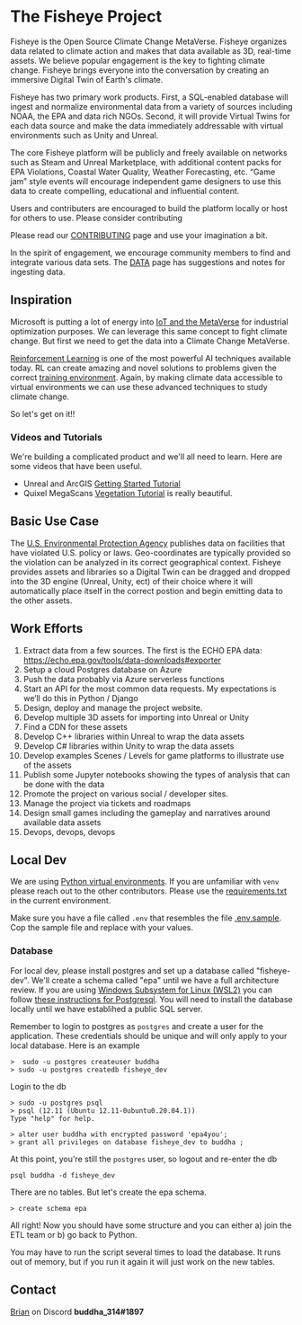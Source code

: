 # The Fisheye Project

Fisheye is the Open Source Climate Change MetaVerse.  Fisheye organizes data related to climate action and makes that data available as 3D, real-time assets.  We believe popular engagement is the key to fighting climate change.  Fisheye brings everyone into the conversation by creating an immersive Digital Twin of Earth's climate.

Fisheye has two primary work products.  First, a SQL-enabled database will ingest and normalize environmental data from a variety of sources including NOAA, the EPA and data rich NGOs.  Second, it will provide Virtual Twins for each data source and make the data immediately addressable with virtual environments such as Unity and Unreal.

The core Fisheye platform will be publicly and freely available on networks such as Steam and Unreal Marketplace, with additional content packs for EPA Violations, Coastal Water Quality, Weather Forecasting, etc. “Game jam” style events will encourage independent game designers to use this data to create compelling, educational and influential content.

Users and contributers are encouraged to build the platform locally or host for others to use.  Please consider contributing 

Please read our [CONTRIBUTING](CONTRIBUTING.md) page and use your imagination a bit.

In the spirit of engagement, we encourage community members to find and integrate various data sets.  The [DATA](DATA.md) page has suggestions and notes for ingesting data.


## Inspiration

Microsoft is putting a lot of energy into [IoT and the MetaVerse](https://www.youtube.com/watch?v=GAkB98ewcjI) for industrial optimization purposes.  We can leverage this same concept to fight climate change. But first we need to get the data into a Climate Change MetaVerse.

[Reinforcement Learning](https://en.wikipedia.org/wiki/Reinforcement_learning) is one of the most powerful AI techniques available today.  RL can create amazing and novel solutions to problems given the correct [training environment](https://www.vox.com/future-perfect/2019/9/20/20872672/ai-learn-play-hide-and-seek).  Again, by making climate data accessible to virtual environments we can use these advanced techniques to study climate change.

So let's get on it!!

### Videos and Tutorials

We're building a complicated product and we'll all need to learn.  Here are some videos that have been useful.

* Unreal and ArcGIS [Getting Started Tutorial](https://developers.arcgis.com/unreal-engine/get-started/)
* Quixel MegaScans [Vegetation Tutorial](https://www.youtube.com/watch?v=yaZvyHaYkMU) is really beautiful.

## Basic Use Case

The [U.S. Environmental Protection Agency](https://www.epa.gov/) publishes data on facilities that have violated U.S. policy or laws.  Geo-coordinates are typically provided so the violation can be analyzed in its correct geographical context.  Fisheye provides assets and libraries so a Digital Twin can be dragged and dropped into the 3D engine (Unreal, Unity, ect) of their choice where it will automatically place itself in the correct postion and begin emitting data to the other assets. 

## Work Efforts

1.	Extract data from a few sources.  The first is the ECHO EPA data: https://echo.epa.gov/tools/data-downloads#exporter
1.	Setup a cloud Postgres database on Azure
1.	Push the data probably via Azure serverless functions
1.	Start an API for the most common data requests.  My expectations is we’ll do this in Python / Django 
1.	Design, deploy and manage the project website.
1.	Develop multiple 3D assets for importing into Unreal or Unity
1.	Find a CDN for these assets
1.	Develop C++ libraries within Unreal to wrap the data assets
1.	Develop C# libraries within Unity to wrap the data assets
1.	Develop examples Scenes / Levels for game platforms to illustrate use of the assets
1.	Publish some Jupyter notebooks showing the types of analysis that can be done with the data
1.	Promote the project on various social / developer sites.
1.	Manage the project via tickets and roadmaps
1.	Design small games including the gameplay and narratives around available data assets
1.	Devops, devops, devops


## Local Dev
We are using [Python virtual environments](https://docs.python.org/3/library/venv.html). If you are unfamiliar with `venv` please reach out to the other contributors.  Please use the [requirements.txt](requirements.txt) in the current environment.

Make sure you have a file called `.env` that resembles the file [.env.sample](.env.sample).  Cop the sample file and replace with your values.

### Database
For local dev, please install postgres and set up a database called "fisheye-dev".  We'll create a schema called "epa" until we have a full architecture review.  If you are using [Windows Subsystem for Linux (WSL2)](https://docs.microsoft.com/en-us/windows/wsl/install) you can follow [these instructions for Postgresql](https://harshityadav95.medium.com/postgresql-in-windows-subsystem-for-linux-wsl-6dc751ac1ff3).  You will need to install the database locally until we have establihed a public SQL server.

Remember to login to postgres as `postgres` and create a user for the application.  These credentials should be unique and will only apply to your local database.  Here is an example

```
>  sudo -u postgres createuser buddha
> sudo -u postgres createdb fisheye_dev
```
Login to the db
```
> sudo -u postgres psql
> psql (12.11 (Ubuntu 12.11-0ubuntu0.20.04.1))
Type "help" for help.

> alter user buddha with encrypted password 'epa4you';
> grant all privileges on database fisheye_dev to buddha ;
```

At this point, you're still the `postgres` user, so logout and re-enter the db

```
psql buddha -d fisheye_dev
```

There are no tables.  But let's create the epa schema.

```
> create schema epa
```

All right! Now you should have some structure and you can either a) join the ETL team or b) go back to Python.

You may have to run the script several times to load the database.  It runs out of memory, but if you run it again it will just work on the new tables.

## Contact

[Brian](https://github.com/buddha314) on Discord **buddha_314#1897**
